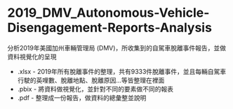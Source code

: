 # 2019_DMV_Autonomous-Vehicle-Disengagement-Reports-Analysis
分析2019年美國加州車輛管理局 (DMV)，所收集到的自駕車脫離事件報告，並做資料視覺化的呈現

*   .xlsx - 2019年所有脫離事件的整理，共有9333件脫離事件，並且每輛自駕車行駛的英哩數、脫離地點、脫離原因...等皆整理在裡面
*   .pbix - 將資料做視覺化，並針對不同的要素做不同的報表
*   .pdf - 整理成一份報告，做資料的總彙整並說明

